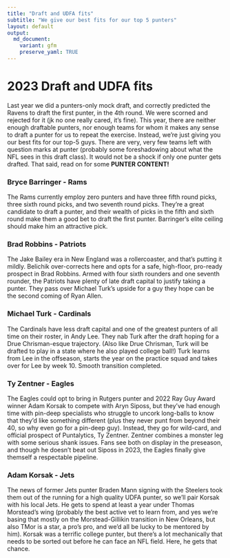 ```yaml
---
title: "Draft and UDFA fits"
subtitle: "We give our best fits for our top 5 punters"
layout: default
output:
  md_document:
    variant: gfm
    preserve_yaml: TRUE
---
```

# 2023 Draft and UDFA fits

Last year we did a punters-only mock draft, and correctly predicted the Ravens to draft the first punter, in the 4th round. We were scorned and rejected for it (jk no one really cared, it’s fine). This year, there are neither enough draftable punters, nor enough teams for whom it makes any sense to draft a punter for us to repeat the exercise. Instead, we’re just giving you our best fits for our top-5 guys. There are very, very few teams left with question marks at punter (probably some foreshadowing about what the NFL sees in this draft class). It would not be a shock if only one punter gets drafted. That said, read on for some **PUNTER CONTENT!**

### Bryce Barringer - Rams

The Rams currently employ zero punters and have three fifth round picks, three sixth round picks, and two seventh round picks. They’re a great candidate to draft a punter, and their wealth of picks in the fifth and sixth round make them a good bet to draft the first punter. Barringer’s elite ceiling should make him an attractive pick.

### Brad Robbins - Patriots

The Jake Bailey era in New England was a rollercoaster, and that’s putting it mildly. Belichik over-corrects here and opts for a safe, high-floor, pro-ready prospect in Brad Robbins. Armed with four sixth rounders and one seventh rounder, the Patriots have plenty of late draft capital to justify taking a punter. They pass over Michael Turk’s upside for a guy they hope can be the second coming of Ryan Allen.

### Michael Turk - Cardinals

The Cardinals have less draft capital and one of the greatest punters of all time on their roster, in Andy Lee. They nab Turk after the draft hoping for a Drue Chrisman-esque trajectory. (Also like Drue Chrisman, Turk will be drafted to play in a state where he also played college ball!) Turk learns from Lee in the offseason, starts the year on the practice squad and takes over for Lee by week 10. Smooth transition completed.

### Ty Zentner - Eagles

The Eagles could opt to bring in Rutgers punter and 2022 Ray Guy Award winner Adam Korsak to compete with Aryn Siposs, but they’ve had enough time with pin-deep specialists who struggle to uncork long-balls to know that they’d like something different (plus they never punt from beyond their 40, so why even go for a pin-deep guy). Instead, they go for wild-card, and official prospect of Puntalytics, Ty Zentner. Zentner combines a monster leg with some serious shank issues. Fans see both on display in the preseason, and though he doesn’t beat out Siposs in 2023, the Eagles finally give themself a respectable pipeline.

### Adam Korsak - Jets

The news of former Jets punter Braden Mann signing with the Steelers took them out of the running for a high quality UDFA punter, so we’ll pair Korsak with his local Jets. He gets to spend at least a year under Thomas Morstead’s wing (probably the best active vet to learn from, and yes we’re basing that mostly on the Morstead-Gillikin transition in New Orleans, but also TMor is a star, a pro’s pro, and we’d all be lucky to be mentored by him). Korsak was a terrific college punter, but there’s a lot mechanically that needs to be sorted out before he can face an NFL field. Here, he gets that chance.


